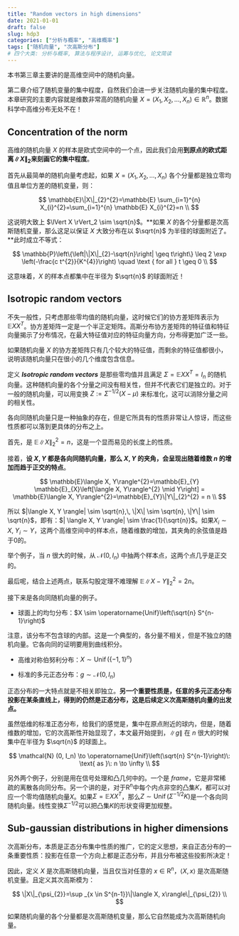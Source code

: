 ```yaml
---
title: "Random vectors in high dimensions"
date: 2021-01-01
draft: false
slug: hdp3
categories: ["分析与概率", "高维概率"]
tags: ["随机向量", "次高斯分布"]
# 四个大类: 分析与概率, 算法与程序设计, 运筹与优化, 论文简读
---
```



<!-- # Random vectors in high dimensions -->

本书第三章主要讲的是高维空间中的随机向量。


第二章介绍了随机变量的集中程度，自然我们会进一步关注随机向量的集中程度。本章研究的主要内容就是维数非常高的随机向量 $X = (X_1, X_2, \dots, X_n) \in \mathbb{R}^n$。数据科学中高维分布无处不在！

## Concentration of the norm

高维的随机向量 $X$ 的样本是欧式空间中的一个点，因此我们会用**到原点的欧式距离$\|X \|_2$来刻画它的集中程度**。

首先从最简单的随机向量考虑起，如果 $X=(X_1, X_2, ..., X_n)$ 各个分量都是独立零均值且单位方差的随机变量，则：

$$
\mathbb{E}\|X\|_{2}^{2}=\mathbb{E} \sum_{i=1}^{n} X_{i}^{2}=\sum_{i=1}^{n} \mathbb{E} X_{i}^{2}=n \\
$$

这说明大致上 $\lVert X \rVert_2 \sim \sqrt{n}$。**如果 $X$ 的各个分量都是次高斯随机变量，那么这足以保证 $X$ 大致分布在以 $\sqrt{n}$ 为半径的球面附近了。**此时成立不等式：

$$
\mathbb{P}\left\{\left|\|X\|_{2}-\sqrt{n}\right| \geq t\right\} \leq 2 \exp \left(-\frac{c t^{2}}{K^{4}}\right) \quad \text { for all } t \geq 0 \\
$$

这意味着，$X$ 的样本点都集中在半径为 $\sqrt{n}$ 的球面附近！

## Isotropic random vectors

不失一般性，只考虑那些零均值的随机向量，这时候它们的协方差矩阵表示为 $\mathbb{E}XX^T$。协方差矩阵一定是一个半正定矩阵。高斯分布协方差矩阵的特征值和特征向量揭示了分布情况，在最大特征值对应的特征向量方向，分布得更加广泛一些。

如果随机向量 $X$ 的协方差矩阵只有几个较大的特征值，而剩余的特征值都很小，说明该随机向量只在很小的几个维度包含信息。


定义 ***Isotropic random vectors*** 是那些零均值并且满足 $\Sigma=\mathbb{E}XX^T=I_n$ 的随机向量。这种随机向量的各个分量之间没有相关性，但并不代表它们是独立的。对于一般的随机向量，可以用变换 $Z:=\Sigma^{-1/2}(X - \mu)$ 来标准化，这可以消除分量之间的相关性。

各向同随机向量只是一种抽象的存在，但是它所具有的性质非常让人惊讶，而这些性质都可以落到更具体的分布之上。

首先，是 $\mathbb{E}\| X\|_2^2=n$，这是一个显而易见的长度上的性质。

接着，**设 $X, Y$ 都是各向同随机向量，那么 $X, Y$ 的夹角，会呈现出随着维数 $n$ 的增加而趋于正交的特点**。

$$
\mathbb{E}\langle X, Y\rangle^{2}=\mathbb{E}_{Y} \mathbb{E}_{X}\left[\langle X, Y\rangle^{2} \mid Y\right] = \mathbb{E}\langle X, Y\rangle^{2}=\mathbb{E}_{Y}\|Y\|_{2}^{2} = n \\
$$

所以 $|\langle X, Y \rangle| \sim \sqrt{n},\, \|X\| \sim \sqrt{n}, \|Y\| \sim \sqrt{n}$，即有：$| \langle X, Y \rangle| \sim \frac{1}{\sqrt{n}}$。如果$X_i \sim X,\; Y_i \sim Y$，这两个高维空间中的样本点，随着维数的增加，其夹角的余弦值是趋于0的。

举个例子，当 $n$ 很大的时候，从 $\mathcal{N}(0, I_n)$ 中抽两个样本点，这两个点几乎是正交的。

最后呢，结合上述两点，联系勾股定理不难理解 $\mathbb{E}\| X - Y \|_2^2 = 2n$。



接下来是各向同随机向量的例子。

+ 球面上的均匀分布：$X \sim \operatorname{Unif}\left(\sqrt{n} S^{n-1}\right)$

注意，该分布不包含球的内部。这是一个典型的，各分量不相关，但是不独立的随机向量。它各向同的证明要用到曲线积分。

+ 高维对称伯努利分布：$X \sim \operatorname{Unif}\left(\{-1,1\}^{n}\right)$

+ 标准的多元正态分布：$g \sim \mathcal N\left(0, I_{n}\right)$

正态分布的一大特点就是不相关即独立。**另一个重要性质是，任意的多元正态分布投影在某条直线上，得到的仍然是正态分布，这是后续定义次高斯随机向量的出发点。**



虽然低维的标准正态分布，给我们的感觉是，集中在原点附近的球内，但是，随着维数的增加，它的次高斯性开始显现了，本文最开始提到，$\| g\|$ 在 $n$ 很大的时候集中在半径为 $\sqrt{n}$ 的球面上。

$$
\mathcal{N} (0, I_n) \to \operatorname{Unif}\left(\sqrt{n} S^{n-1}\right)\: \text{ as }\: n \to \infty \\
$$

另外两个例子，分别是用在信号处理和凸几何中的。一个是 *frame*，它是非常稀疏的离散各向同分布。另一个讲的是，对于$\mathrm{R}^n$中每个内点非空的凸集$K$，都可以对应一个零均值随机向量$X$。如果$\Sigma = \mathbb{E} XX^T$，那么$Z \sim \operatorname{Unif}\left(\Sigma^{-1 / 2} K\right)$是一个各向同随机向量。线性变换$\Sigma ^ {-1/2}$可以把凸集$K$的形状变得更加规整。

## Sub-gaussian distributions in higher dimensions

次高斯分布，本质是正态分布集中性质的推广，它的定义思想，来自正态分布的一条重要性质：投影在任意一个方向上都是正态分布，并且分布被这些投影所决定！

因此，定义 $X$ 是次高斯随机向量，当且仅当对任意的 $x \in \mathrm{R}^n$，$\langle X, x \rangle$ 是次高斯随机变量。且定义其次高斯模为：

$$
\|X\|_{\psi_{2}}=\sup _{x \in S^{n-1}}\|\langle X, x\rangle\|_{\psi_{2}} \\
$$

如果随机向量的各个分量都是次高斯随机变量，那么它自然能成为次高斯随机向量。

